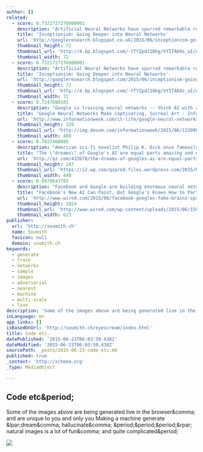 ```yaml
---
author: []
related:
  - score: 0.7321727276000001
    description: "Artificial Neural Networks have spurred remarkable recent progress in image classification and speech recognition. But even though these are very useful tools based on well-known mathematical methods, we actually understand surprisingly little of why certain models work and others don't. So let's take a look at some simple techniques for peeking inside these networks."
    title: 'Inceptionism: Going Deeper into Neural Networks'
    url: 'http://googleresearch.blogspot.co.uk/2015/06/inceptionism-going-deeper-into-neural.html'
    thumbnail_height: 72
    thumbnail_url: 'http://4.bp.blogspot.com/-tTYZpdJ18bg/VYITAO4s_uI/AAAAAAAAAlE/L7VMImFFt_M/s72-c/noise-to-banana.png'
    thumbnail_width: 72
  - score: 0.7321727276000001
    description: "Artificial Neural Networks have spurred remarkable recent progress in image classification and speech recognition. But even though these are very useful tools based on well-known mathematical methods, we actually understand surprisingly little of why certain models work and others don't. So let's take a look at some simple techniques for peeking inside these networks."
    title: 'Inceptionism: Going Deeper into Neural Networks'
    url: 'http://googleresearch.blogspot.com/2015/06/inceptionism-going-deeper-into-neural.html'
    thumbnail_height: 72
    thumbnail_url: 'http://4.bp.blogspot.com/-tTYZpdJ18bg/VYITAO4s_uI/AAAAAAAAAlE/L7VMImFFt_M/s72-c/noise-to-banana.png'
    thumbnail_width: 72
  - score: 0.7247880101
    description: "Google is training neural networks -- think AI with an imagination -- to render images based on information engineers provide, and the results are fascinating. (Click image for larger view and slideshow.) There's a new style of art in the world, and it's called Inceptionism."
    title: 'Google Neural Networks Make Captivating, Surreal Art - InformationWeek'
    url: 'http://www.informationweek.com/it-life/google-neural-networks-make-captivating-surreal-art/d/d-id/1320980'
    thumbnail_height: 329
    thumbnail_url: 'http://img.deusm.com/informationweek/2015/06/1320980/Google_Neural_Networks.jpg'
    thumbnail_width: 489
  - score: 0.7027468085
    description: "American sci-fi novelist Philip K. Dick once famously asked, Do Androids Dream of Electric Sheep? While he was on the right track, the answer appears to be, no, they don't. They dream of dog-headed knights atop horses, of camel-birds and pig-snails, and of Dali-esque mutated landscapes."
    title: "The \"dreams\" of Google's AI are equal parts amazing and disturbing"
    url: 'http://qz.com/432678/the-dreams-of-googles-ai-are-equal-parts-amazing-and-disturbing/'
    thumbnail_height: 247
    thumbnail_url: 'https://i2.wp.com/qzprod.files.wordpress.com/2015/06/google4.jpg?fit=440%2C330'
    thumbnail_width: 440
  - score: 0.6979643703
    description: "Facebook and Google are building enormous neural networks-artificial brains-that can instantly recognize faces, cars, buildings, and other objects in digital photos. But that's not all these brains can do. They can recognize the spoken word, translate from one language to another, target ads, or teach a robot to screw a cap onto a bottle."
    title: "Facebook's New AI Can Paint, But Google's Knows How to Party | WIRED"
    url: 'http://www.wired.com/2015/06/facebook-googles-fake-brains-spawn-new-visual-reality/'
    thumbnail_height: 1024
    thumbnail_url: 'http://www.wired.com/wp-content/uploads/2015/06/15061-623x1024.jpg'
    thumbnail_width: 623
publisher:
  url: 'http://soumith.ch'
  name: Soumith
  favicon: null
  domain: soumith.ch
keywords:
  - generate
  - train
  - networks
  - sample
  - images
  - adversarial
  - nearest
  - machine
  - multi-scale
  - lsun
description: 'Some of the images above are being generated live in the browser, and are unique to you and only you Making a machine generate (dream, hallucinate, ...) natural images is a lot of fun, and quite complicated.'
inLanguage: en
app_links: []
isBasedOnUrl: 'http://soumith.ch/eyescream/index.html'
title: Code etc.
datePublished: '2015-06-23T06:03:50.438Z'
dateModified: '2015-06-23T06:03:50.438Z'
sourcePath: _posts/2015-06-23-code-etc.md
published: true
_context: 'http://schema.org'
_type: MediaObject

---
```

<article style=""><h1>Code etc&amp;period;</h1><p>Some of the images above are being generated live in the browser&amp;comma; and are unique to you and only you Making a machine generate &amp;lpar;dream&amp;comma; hallucinate&amp;comma; &amp;period;&amp;period;&amp;period;&amp;rpar; natural images is a lot of fun&amp;comma; and quite complicated&amp;period;</p><img src="http://soumith.ch/eyescream/images/church_outdoor.png" /></article>
